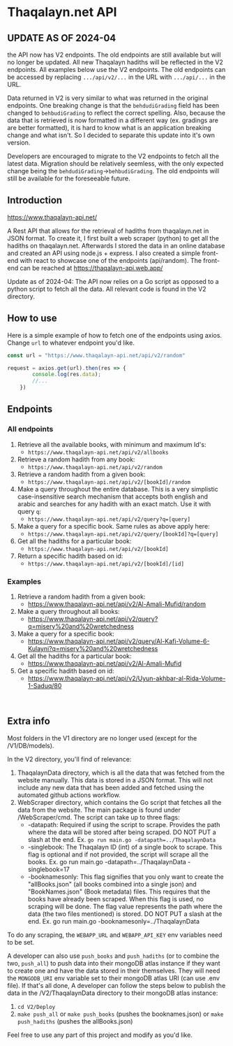 # Thaqalayn.net API 

## UPDATE AS OF 2024-04
the API now has V2 endpoints. The old endpoints are still available but will no longer be updated. All new Thaqalayn hadiths will be reflected in the V2 endpoints. All examples below use the V2 endpoints. The old endpoints can be accessed by replacing `.../api/v2/...` in the URL with `.../api/...` in the URL.

Data returned in V2 is very similar to what was returned in the original endpoints. One breaking change is that the `behdudiGrading` field has been changed to `behbudiGrading` to reflect the correct spelling. Also, because the data that is retrieved is now formatted in a different way (ex. gradings are are better formatted), it is hard to know what is an application breaking change and what isn't. So I decided to separate this update into it's own version. 

Developers are encouraged to migrate to the V2 endpoints to fetch all the latest data. Migration should be relatively seemless, with the only expected change being the `behdudiGrading`->`behbudiGrading`. The old endpoints will still be available for the foreseeable future.

## Introduction

https://www.thaqalayn-api.net/

A Rest API that allows for the retrieval of hadiths from thaqalayn.net in JSON format. To create it, I first built a web scraper (python) to get all the hadiths on thaqalayn.net. Afterwards I stored the data in an online database and created an API using node.js + express. I also created a simple front-end with react to showcase one of the endpoints (api/random). The front-end can be reached at https://thaqalayn-api.web.app/ <br>

Update as of 2024-04: The API now relies on a Go script as opposed to a python script to fetch all the data. All relevant code is found in the V2 directory.

## How to use
Here is a simple example of how to fetch one of the endpoints using axios. Change ``url`` to whatever endpoint you'd like.<br>
```javascript
const url = "https://www.thaqalayn-api.net/api/v2/random"

request = axios.get(url).then(res => {
        console.log(res.data);
        //...
    })
```

## Endpoints
### All endpoints
1. Retrieve all the available books, with minimum and maximum Id's:
    - `` https://www.thaqalayn-api.net/api/v2/allbooks `` 
2. Retrieve a random hadith from any book:
    - `` https://www.thaqalayn-api.net/api/v2/random `` 
3. Retrieve a random hadith from a given book: 
    - `` https://www.thaqalayn-api.net/api/v2/[bookId]/random `` 
4. Make a query throughout the entire database. This is a very simplistic case-insensitive search mechanism that accepts both english and arabic and searches for any hadith with an exact match. Use it with query `q`:
    - `` https://www.thaqalayn-api.net/api/v2/query?q=[query] `` 
5. Make a query for a specific book. Same rules as above apply here:
    - `` https://www.thaqalayn-api.net/api/v2/query/[bookId]?q=[query] `` 
6. Get all the hadiths for a particular book:
    - `` https://www.thaqalayn-api.net/api/v2/[bookId] `` 
7. Return a specific hadith based on id:
    - `` https://www.thaqalayn-api.net/api/v2/[bookId]/[id] `` 

### Examples
1. Retrieve a random hadith from a given book: 
    - https://www.thaqalayn-api.net/api/v2/Al-Amali-Mufid/random
2. Make a query throughout all books:
    - https://www.thaqalayn-api.net/api/v2/query?q=misery%20and%20wretchedness
3. Make a query for a specific book:
    - https://www.thaqalayn-api.net/api/v2/query/Al-Kafi-Volume-6-Kulayni?q=misery%20and%20wretchedness
4. Get all the hadiths for a particular book:
    - https://www.thaqalayn-api.net/api/v2/Al-Amali-Mufid
5. Get a specific hadith based on id:
    - https://www.thaqalayn-api.net/api/v2/Uyun-akhbar-al-Rida-Volume-1-Saduq/80

<br>


## Extra info
Most folders in the V1 directory are no longer used (except for the /V1/DB/models).

In the V2 directory, you'll find of relevance:
1. ThaqalaynData directory, which is all the data that was fetched from the website manually. This data is stored in a JSON format. This will not include any new data that has been added and fetched using the automated github actions workflow.
2. WebScraper directory, which contains the Go script that fetches all the data from the website. The main package is found under /WebScraper/cmd. The script can take up to three flags:
    - -datapath: Required if using the script to scrape. Provides the path where the data will be stored after being scraped. DO NOT PUT a slash at the end. Ex. `go run main.go -datapath=../ThaqalaynData`
    - -singlebook: The Thaqalayn ID (int) of a single book to scrape. This flag is optional and if not provided, the script will scrape all the books. Ex. go run main.go -datapath=../ThaqalaynData -singlebook=17
    - -booknamesonly: This flag signifies that you only want to create the "allBooks.json" (all books combined into a single json) and "BookNames.json" (Book metadata) files. This requires that the books have already been scraped. When this flag is used, no scraping will be done. The flag value represents the path where the data (the two files mentioned) is stored. DO NOT PUT a slash at the end. Ex. go run main.go -booknamesonly=../ThaqalaynData

To do any scraping, the `WEBAPP_URL` and `WEBAPP_API_KEY` env variables need to be set.

A developer can also use `push_books` and `push_hadiths` (or to combine the two, `push_all`) to push data into their mongoDB atlas instance if they want to create one and have the data stored in their themselves. They will need the `MONGODB_URI` env variable set to their mongoDB atlas URI (can use .env file). If that's all done, A developer can follow the steps below to publish the data in the /V2/ThaqalaynData directory to their mongoDB atlas instance:
1. `cd V2/Deploy`
2. `make push_all` or `make push_books` (pushes the booknames.json) or `make push_hadiths` (pushes the allBooks.json)


Feel free to use any part of this project and modify as you'd like.


